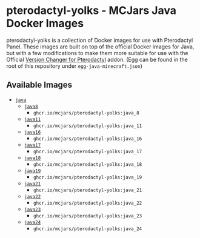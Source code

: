 # pterodactyl-yolks - MCJars Java Docker Images

pterodactyl-yolks is a collection of Docker images for use with Pterodactyl Panel. These images are built on top of the official Docker images for Java, but with a few modifications to make them more suitable for use with the Official [Version Changer for Pterodactyl](https://www.sourcexchange.net/products/version-changer) addon. (Egg can be found in the root of this repository under `egg-java-minecraft.json`)

## Available Images

* [`java`](https://github.com/mcjars/pterodactyl-yolks/tree/main/java)
  * [`java8`](https://github.com/mcjars/pterodactyl-yolks/tree/main/java/8)
    * `ghcr.io/mcjars/pterodactyl-yolks:java_8`
  * [`java11`](https://github.com/mcjars/pterodactyl-yolks/tree/main/java/11)
    * `ghcr.io/mcjars/pterodactyl-yolks:java_11`
  * [`java16`](https://github.com/mcjars/pterodactyl-yolks/tree/main/java/16)
    * `ghcr.io/mcjars/pterodactyl-yolks:java_16`
  * [`java17`](https://github.com/mcjars/pterodactyl-yolks/tree/main/java/17)
    * `ghcr.io/mcjars/pterodactyl-yolks:java_17`
  * [`java18`](https://github.com/mcjars/pterodactyl-yolks/tree/main/java/18)
    * `ghcr.io/mcjars/pterodactyl-yolks:java_18`
  * [`java19`](https://github.com/mcjars/pterodactyl-yolks/tree/main/java/19)
    * `ghcr.io/mcjars/pterodactyl-yolks:java_19`
  * [`java21`](https://github.com/mcjars/pterodactyl-yolks/tree/main/java/21)
    * `ghcr.io/mcjars/pterodactyl-yolks:java_21`
  * [`java22`](https://github.com/mcjars/pterodactyl-yolks/tree/main/java/22)
    * `ghcr.io/mcjars/pterodactyl-yolks:java_22`
  * [`java23`](https://github.com/mcjars/pterodactyl-yolks/tree/main/java/23)
    * `ghcr.io/mcjars/pterodactyl-yolks:java_23`
  * [`java24`](https://github.com/mcjars/pterodactyl-yolks/tree/main/java/24)
    * `ghcr.io/mcjars/pterodactyl-yolks:java_24`
